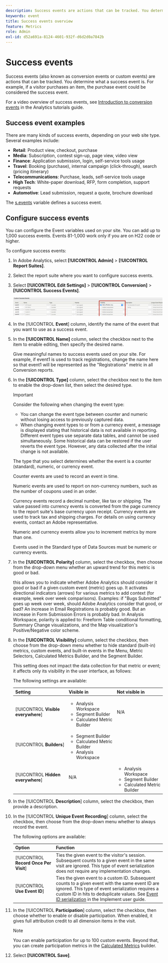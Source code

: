 ```yaml
---
description: Success events are actions that can be tracked. You determine what a success event is. For example, if a visitor purchases an item, the purchase event could be considered the success event.
keywords: event
title: Success events overview
feature: Metrics
role: Admin
exl-id: d52a691a-8124-4601-932f-d6d2d0a7842b
---
```

# Success events

Success events (also known as conversion events or custom events) are actions that can be tracked. You determine what a success event is. For example, if a visitor purchases an item, the purchase event could be considered the success event.

For a video overview of success events, see [Introduction to conversion events](https://experienceleague.adobe.com/en/docs/analytics-learn/tutorials/analysis-workspace/metrics/introduction-to-conversion-events) in the Analytics tutorials guide. 

## Success event examples

There are many kinds of success events, depending on your web site type. Several examples include:

* **Retail**: Product view, checkout, purchase
* **Media**: Subscription, contest sign-up, page view, video view
* **Finance**: Application submission, login, self-service tools usage
* **Travel**: Booking (purchase), internal campaign (click-through), search (pricing itinerary)
* **Telecommunications**: Purchase, leads, self-service tools usage
* **High Tech**: White-paper download, RFP, form completion, support requests
* **Automotive**: Lead submission, request a quote, brochure download

The [s.events](/help/implement/vars/page-vars/events/event-serialization.md) variable defines a success event.

## Configure success events

You can configure the Event variables used on your site. You can add up to 1,000 success events. Events 81-1,000 work only if you are on H22 code or higher.

To configure success events:

1. In Adobe Analytics, select **[!UICONTROL Admin]** > **[!UICONTROL Report Suites]**.
1. Select the report suite where you want to configure success events.
1. Select **[!UICONTROL Edit Settings]** > **[!UICONTROL Conversion]** > **[!UICONTROL Success Events]**.

   ![Step Result](/help/admin/tools/c-manage-report-suites/c-edit-report-suites/conversion-var-admin/c-success-events/assets/success_event_page.png)

1. In the [!UICONTROL **Event**] column, identify the name of the event that you want to use as a success event.

1. In the **[!UICONTROL Name]** column, select the checkbox next to the item to enable editing, then specify the desired name.

   Give meaningful names to success events used on your site. For example, if event1 is used to track registrations, change the name here so that event1 will be represented as the "Registrations" metric in all Conversion reports.

1. In the **[!UICONTROL Type]** column, select the checkbox next to the item to enable the drop-down list, then select the desired type.

   >[!IMPORTANT]
   >
   >Consider the following when changing the event type:<ul><li>You can change the event type between counter and numeric without losing access to previously captured data.</li><li>When changing event types to or from a currency event, a message is displayed stating that historical data is not available in reporting. Different event types use separate data tables, and cannot be used simultaneously. Some historical data can be restored if the user reverts the event type. However, any data collected after the initial change is not available.</li></ul>

   The type that you select determines whether the event is a counter (standard), numeric, or currency event. <p>Counter events are used to record an event in time.</p><p>Numeric events are used to report on non-currency numbers, such as the number of coupons used in an order.</p> <p>Currency events record a decimal number, like tax or shipping. The value passed into currency events is converted from the page currency to the report suite's base currency upon receipt. Currency events are used to track tax and shipping charges. For details on using currency events, contact an Adobe representative.<p>Numeric and currency events allow you to increment metrics by more than one.</p><p>Events used in the Standard type of Data Sources must be numeric or currency events.</p>

1. In the **[!UICONTROL Polarity]** column, select the checkbox, then choose from the drop-down menu whether an upward trend for this metric is good or bad.

   this allows you to indicate whether Adobe Analytics should consider it good or bad if a given custom event (metric) goes up. It activates directional indicators (arrows) for various metrics to add context (for example, week over week comparisons).  Examples: if "Bugs Submitted" goes up week over week, should Adobe Analytics consider that good, or bad? An increase in Email Registrations is probably good. But an increase in Form Submission Errors is probably bad.  In Analysis Workspace, polarity is applied to: Freeform Table conditional formatting, Summary Change visualizations, and the Map visualization's Positive/Negative color scheme.

1. In the **[!UICONTROL Visibility]** column, select the checkbox, then choose from the drop-down menu whether to hide standard (built-in) metrics, custom events, and built-in events in the Menu, Metric Selectors, Calculated Metrics Builder, and the Segment Builder.

   This setting does not impact the data collection for that metric or event; it affects only its visibility in the user interface, as follows:

   The following settings are available:

   |Setting | Visible in | Not visible in |
   |---------|----------|---------|
   | [!UICONTROL **Visible everywhere**] | <ul><li>Analysis Workspace</li><li>Segment Builder</li><li>Calculated Metric Builder</li></ul> | N/A |
   | [!UICONTROL **Builders**] | <ul><li>Segment Builder</li><li>Calculated Metric Builder</li><li>Analysis Workspace</li></ul> |
   | [!UICONTROL **Hidden everywhere**] | N/A | <ul><li>Analysis Workspace</li><li>Segment Builder</li><li>Calculated Metric Builder</li></ul> | 

1. In the [!UICONTROL **Description**] column, select the checkbox, then provide a description.
1. In the [!UICONTROL **Unique Event Recording**] column, select the checkbox, then choose from the drop-down menu whether to always record the event.

   The following options are available:
  
   | Option | Function | 
   |---------|----------|
   | [!UICONTROL **Record Once Per Visit**] | Ties the given event to the visitor's session. Subsequent counts to a given event in the same visit are ignored. This type of event serialization does not require any implementation changes. |
   | [!UICONTROL **Use Event ID**] | Ties the given event to a custom ID. Subsequent counts to a given event with the same event ID are ignored. This type of event serialization requires a custom ID in hits to deduplicate values. See [Event ID serialization](/help/implement/vars/page-vars/events/event-serialization.md) in the Implement user guide. |

1. In the [!UICONTROL **Participation**] column, select the checkbox, then choose whether to enable or disable participation. When enabled, it gives full attribution credit to all dimension items in the visit.

   >[!NOTE]
   >
   >You can enable participation for up to 100 custom events. Beyond that, you can create participation metrics in the [Calculated Metrics](/help/components/c-calcmetrics/c-workflow/cm-workflow/c-build-metrics/participation-metric.md) builder.

1. Select **[!UICONTROL Save]**.
